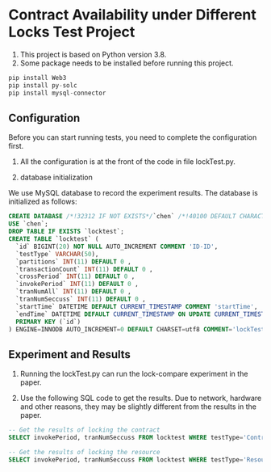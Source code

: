 # Contract Availability under Different Locks Test Project
1. This project is based on Python version 3.8.
2. Some package needs to be installed before running this project.
```python
pip install Web3
pip install py-solc
pip install mysql-connector
```

## Configuration
Before you can start running tests, you need to complete the configuration first.


1. All the configuration is at the front of the code in file lockTest.py.

2. database initialization

We use MySQL database to record the experiment results. The database is initialized as follows:
```sql
CREATE DATABASE /*!32312 IF NOT EXISTS*/`chen` /*!40100 DEFAULT CHARACTER SET utf8 */;
USE `chen`;
DROP TABLE IF EXISTS `locktest`;
CREATE TABLE `locktest` (
  `id` BIGINT(20) NOT NULL AUTO_INCREMENT COMMENT 'ID-ID',
  `testType` VARCHAR(50),   
  `partitions` INT(11) DEFAULT 0 ,
  `transactionCount` INT(11) DEFAULT 0 ,
  `crossPeriod` INT(11) DEFAULT 0 ,
  `invokePeriod` INT(11) DEFAULT 0 ,
  `tranNumAll` INT(11) DEFAULT 0 ,
  `tranNumSeccuss` INT(11) DEFAULT 0 ,
  `startTime` DATETIME DEFAULT CURRENT_TIMESTAMP COMMENT 'startTime',
  `endTime` DATETIME DEFAULT CURRENT_TIMESTAMP ON UPDATE CURRENT_TIMESTAMP COMMENT 'endTime',
  PRIMARY KEY (`id`)
) ENGINE=INNODB AUTO_INCREMENT=0 DEFAULT CHARSET=utf8 COMMENT='lockTestList';
```

## Experiment and Results

1. Running the lockTest.py can run the lock-compare experiment in the paper.

2. Use the following SQL code to get the results. Due to network, hardware and other reasons, they may be slightly different from the results in the paper.

```sql
-- Get the results of locking the contract
SELECT invokePeriod, tranNumSeccuss FROM locktest WHERE testType='Contract' ORDER BY invokePeriod;

-- Get the results of locking the resource
SELECT invokePeriod, tranNumSeccuss FROM locktest WHERE testType='Resource' ORDER BY invokePeriod;
```
